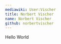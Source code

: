 ```yaml
---
mediawiki: User:Vischer
title: Norbert Vischer
name: Norbert Vischer
github: norbertvischer
---
```


Hello World
